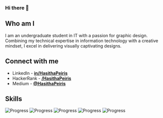 ### Hi there 👋

## Who am I

I am an undergraduate student in IT with a passion for graphic design. Combining my technical expertise in information technology with a creative mindset, I excel in delivering visually captivating designs.

## Connect with me

- LinkedIn - [**in/HasithaPeiris**](https://www.linkedin.com/in/hasithapeiris)
- HackerRank - [**/HasithaPeiris**](https://www.hackerrank.com/HasithaPeiris)
- Medium - [**@HasithaPeiris**](https://medium.com/@HasithaPeiris)

## Skills

![Progress](https://progress-bar.dev/75/?title=HTML)
![Progress](https://progress-bar.dev/50/?title=CSS)
![Progress](https://progress-bar.dev/35/?title=JavaScript)
![Progress](https://progress-bar.dev/45/?title=Node.js)
![Progress](https://progress-bar.dev/30/?title=React)
